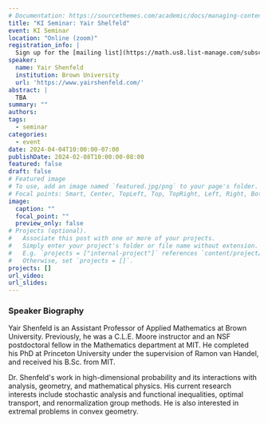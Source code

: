 ```yaml
---
# Documentation: https://sourcethemes.com/academic/docs/managing-content/
title: "KI Seminar: Yair Shelfeld"
event: KI Seminar
location: "Online (zoom)"
registration_info: |
  Sign up for the [mailing list](https://math.us8.list-manage.com/subscribe/post?u=c9cc3beec9fa57d7299ac161c&id=845fe9abdc) to receive the connection details
speaker:
  name: Yair Shenfeld
  institution: Brown University
  url: 'https://www.yairshenfeld.com/'
abstract: |
  TBA
summary: ""
authors: 
tags:
  - seminar
categories:
  - event
date: 2024-04-04T10:00:00-07:00
publishDate: 2024-02-08T10:00:00-08:00
featured: false
draft: false
# Featured image
# To use, add an image named `featured.jpg/png` to your page's folder.
# Focal points: Smart, Center, TopLeft, Top, TopRight, Left, Right, BottomLeft, Bottom, BottomRight.
image:
  caption: ""
  focal_point: ""
  preview_only: false
# Projects (optional).
#   Associate this post with one or more of your projects.
#   Simply enter your project's folder or file name without extension.
#   E.g. `projects = ["internal-project"]` references `content/project/deep-learning/index.md`.
#   Otherwise, set `projects = []`.
projects: []
url_video:
url_slides:
---
```

### Speaker Biography
Yair Shenfeld is an Assistant Professor of Applied Mathematics at Brown
University.  Previously, he was a C.L.E. Moore instructor and an NSF
postdoctoral fellow in the Mathematics department at MIT. He completed his PhD
at Princeton University under the supervision of Ramon van Handel, and received
his B.Sc. from MIT. 

Dr. Shenfeld's work in high-dimensional probability and its interactions with
analysis, geometry, and mathematical physics. His current research interests
include stochastic analysis and functional inequalities, optimal  transport, and
renormalization group methods. He is also interested in extremal problems in
convex geometry.
